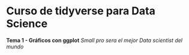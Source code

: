 # Curso de tidyverse para Data Science

**Tema 1 - Gráficos con ggplot**
*Small pro sera el mejor Data scientist del mundo*